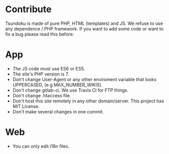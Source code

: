 # Contribute

Tsundoku is made of pure PHP, HTML (templates) and JS. We refuse to use any dependence /
PHP framework. If you want to add some code or want to fix a bug please read this before:

# App

* The JS code must use ES6 or ES5.
* The site's PHP version is 7.
* Don't change User-Agent or any other enviroment variable that looks UPPERCASED,
(e.g MAX_NUMBER_WIKIS).
* Don't change gitlab-ci. We use Travis CI for FTP things.
* Don't change .htaccess file.
* Don't host this site remotely in any other domain/server. This project has
MIT License.
* Don't make several changes in one commit.

# Web

* You can only edit i18n files.